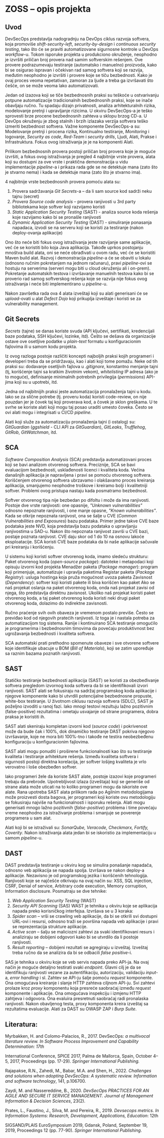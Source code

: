 # ZOSS – opis projekta
## Uvod
DevSecOps predstavlja nadogradnju na DevOps ciklus razvoja softvera, koja promoviše <i>shift-security-left</i>, <i>security-by-design</i> i <i>continuous security testing</i>, tako što će se praviti automatizovane sigurnosne kontrole u DevOps <i>workflow</i>-u. Tokom isporuke projekta u produkciono okruženje, neophodno je izvršiti priličan broj provera nad samim softverskim rešenjem. Ove provere podrazumevaju testiranje (automatsko i manuelno) proizvoda, kako bi se osigurao ispravan i očekivan rad samog softvera koji se razvija, međutim neophodno je izvršiti i provere koje se tiču bezbednosti. Kako je ovaj proces veoma repetativan, zamoran za ljude a treba ga izvršavati što češće, on se može veoma lako automatizovati.

Jedan od izazova koji se tiče bezbednosnih praksi su teškoće u ostvarivanju potpune automatizacije tradicionalnih bezbednosnih praksi, koje se inače obavljaju ručno. Tu spadaju dizajn privatnosti, analiza arhitekturalnih rizika, modelovanje pretnji i upravljanje rizicima. U okviru DevSecOps-a je teško sprovesti brze procene bezbednosnih zahteva u sklopu brzog CD-a. U DevOps okruženju je zbog stalnih i brzih izlazaka verzija softvera teško izmeriti bezbednost softvera.
Važne komponente DevSecOps-a su: Modelovanje pretnji i procena rizika, Kontinualno testiranje, <i>Monitoring</i> i logovanje, <i>Security as code</i>, <i>Red-Team</i> i <i>security drills</i>, Ljudi, Alati, Prakse i Infrastruktura. Fokus ovog istraživanja je je na komponenti Alati.

Prilikom bezbednosnih provera postoji priličan broj provera koje je moguće izvršiti, a fokus ovog istraživanja je pregled 4 najbitnije vrste provera, alata koji su dostupni za ove vrste i praktična demonstracija u vidu implementacije <i>pipeline</i>-a i prikaza rada gde se ne detektuje mana (zato što je stvarno nema) i kada se detektuje mana (zato što je stvarno ima).

4 najbitnije vrste bezbednosnih provera pomoću alata su: 
1. Provera sadržavanja <i>Git Secrets</i>-a – da li sam source kod sadrži neku tajnu (secret)
2. <i>Provera Source code analysis</i> – provera ranjivosti u 3rd party bibliotekama koje softver koji razvijamo koristi
3. <i>Static Application Security Testing</i> (SAST) - analiza source koda rešenja koje razvijamo kako bi se pronašle ranjivosti
4. <i>Dynamic Application Security Testing</i> (DAST) - simuliranje ponasanja napadaca, izvodi se na serveru koji se koristi za testiranje (nakon deploy-ovanja aplikacije)

Ono što neće biti fokus ovog istraživanja jeste razvijanje same aplikacije, već će se koristiti bilo koja Java aplikacija. Takođe uprkos postojanju mnoštva build alata, oni se neće obrađivati u ovom radu, već će se koristiti Maven build alat. Razvoj i demonstracija <i>pipeline</i>-a će se obaviti u lokalu (odnosno ručnim pokretanjem na jednom računaru), pravi <i>pipeline</i>-ovi se hostuju na serverima (serveri mogu biti u cloud okruženju ali i on-prem). Pokretanje automatskih testova i izvršavanje manuelnih testova kako bi se proverio rad samog softverskog rešenja koje se razvija nije fokus ovog istraživanja i neće biti implementirano u <i>pipeline</i>-u.

Nakon završetka rada ova 4 alata izveštaji koji su alati generisani će se <i>upload</i>-ovati u alat <i>Defect Dojo</i> koji prikuplja izveštaje i koristi se za vulnerability management.
## Git Secrets
<i>Secrets</i> (tajne) se danas koriste svuda (API ključevi, sertifikati, kredencijali baze podataka, SSH ključevi, lozinke, itd). Češto se dešava da organizacije ostave ove osetljive podatke u <i>plain-text</i> formatu u konfiguracionim fajlovima ili u samom kodu projekta.

Iz ovog razloga postoje različiti koncepti najboljih praksi kojih programeri i developeri treba da se pridržavaju, kao i alati koji tome pomažu. Neke od tih praksi su: dodavanje osetljivih fajlova u <i>.gitignore</i>, konstantno menjanje tajni (tj, korišćenje tajni sa kratkim životnim vekom), <i>whitelisting</i> IP adresa (ako je to moguće), definisanje minimalnih potrebnih privilegija (<i>permissions</i>) API-jima koji su u upotrebi, itd.

Jedna od najbitnijih praksi jeste automatizacija pronalaženja tajni u kodu. Iako se za slične potrebe (tj. proveru koda) koristi code-review, on nije pouzdan jer je čovek taj koji proverava kod, a čovek je sklon greškama. U te svrhe se koriste alati koji mogu taj posao uraditi umesto čoveka. Često se ovi alati mogu i integrisati u CI/CD <i>pipeline</i>.

Alati koji služe za automatizaciju pronalaženja tajni (i ostalog) su: <i>GitGuardian</i> (<i>ggshield</i> - CLI API za <i>GitGuardian</i>), <i>GitLeaks</i>, <i>Trufflehog</i>, <i>GitRob</i>, <i>GitWatchman</i>, itd.
## SCA
<i>Software Composition Analysis</i> (SCA) predstavlja automatizovani proces koji se bavi analizom otvorenog softvera. Preciznije, SCA se bavi evaluacijom bezbednosti, usklađenosti licenci i kvaliteta koda. Većina današnjih aplikacija je napravljena i pravi se pomoću otvorenog softvera. Korišćenjem otvorenog softvera ubrzavamo i olakšavamo proces kreiranja aplikacija, smanjujemo neophodne troškove i kreiramo bolji i kvalitetniji softver. Problemi ovog pristupa nastaju kada posmatramo bezbednost.

Softver otvorenog tipa nije bezbedan po difoltu i može da ima ranjivosti. Postoje dve vrste ranjivosti: one opasnije, <i>"Unknown vulnerabilities"</i> odnosno nepoznate ranjivosti, i one manje opasne, <i>"Known vulnerabilities"</i>. Kada se otkrije nepoznata ranjivost, ona se šalje u CVE (<i>Common Vulnerabilities and Exposures</i>) bazu podataka. Primer jedne takve CVE baze podataka jeste NVD, koja predstavlja bazu podataka o upravljanju ranjivostima u SAD-u. Nakon što nepoznata ranjivost završi u CVE bazi, postaje poznata ranjivost. CVE daju skor od 1 do 10 na osnovu lakoće eksploatacije. SCA koristi CVE baze podataka da bi naše aplikacije sačuvale pri kreiranju i korišćenju.

U sistemu koji koristi softver otvorenog koda, imamo sledeću strukturu:
Paket otvorenog koda (<i>open-source package</i>): datoteke i metapodaci koji opisuju izvorni kod projekta
Menadžer paketa (<i>Package manager</i>): program koji primenjuje, automatizuje i upravlja paketima
Registar paketa (<i>Package Registry</i>): usluga hostinga koja pruža mogućnost uvoza paketa
Zavisnost (<i>Dependency</i>): softver koji koristi pakete ili biva korišćen kao paket
Ako se naš projekat oslanja na paket otvorenog koda, onda naš projekat zavisi od njega, što predstavlja direktnu zavisnost. Ukoliko naš projekat koristi paket otvorenog koda, a taj paket otvorenog koda koristi neki drugi paket otvorenog koda, dolazimo do indirektne zavisnosti.

Ručno praćenje svih ovih obaveza je vremenom postalo previše. Često se previđao kod od njegovih pratećih ranjivosti. Iz toga je i nastala potreba za automatizacijom tog sistema. Ranije i kontinuirano SCA testiranje omogućilo je programerima i bezbednosnim timovima da povećaju produktivnost bez ugrožavanja bezbednosti i kvaliteta softvera.

SCA automatski prati prethodno spomenute obaveze i sve otvorene softvere koje identifikuje ubacuje u BOM (<i>Bill of Materials</i>), koji se zatim upoređuje sa raznim bazama poznatih ranjivosti.

## SAST
Statičko testiranje bezbednosti aplikacija (SAST) se koristi za obezbeđivanje softvera pregledom izvornog koda softvera da bi se identifikovali izvori ranjivosti. SAST alati se fokusiraju na sadržaj programskog koda aplikacije i njegove komponente kako bi utvrdili potencijalne bezbednosne propuste, white-box testiranje. U životnom ciklusu razvoja softvera (SDLC), SAST je poželjno izvoditi u ranoj fazi. Iako mnogi testovi rezultuju lažno pozitivnim (false-positive) rezultatima i ometaju usvajanje od strane programera, dobra praksa je koristiti ih.

SAST alati skeniraju kompletan izvorni kod (<i>source code</i>) i pokrivenost može da bude čak i 100%, dok dinamičko testiranje DAST pokriva njegovo izvršavanje, koje ne mora biti 100%-tno i takođe ne testira neobezbeđenu konfiguraciju u konfiguracionim fajlovima.

SAST alati mogu ponuditi i proširene funkcionalnosti kao što su testiranje kvaliteta i testiranje arhitekture rešenja. Između kvaliteta softvera i sigurnosti postoji direktna korelacija, jer softver lošijeg kvaliteta je vrlo verovatno i loše obezbeđen softver.

Iako programeri žele da koriste SAST alate, postoje izazovi koje programeri trebaju da prebrode. Upotrebljivost izlaza (izveštaja) koji se generiše od strane alata može uticati na to koliko programeri mogu da iskoriste ove alate. Rana upotreba SAST alata prilikom rada po Agilnim metodologijama može proizvesti dosta bagova, jer programeri koji koriste ovu metodologiju se fokusiraju najviše na funkcionalnosti i isporuku rešenja. Alati mogu generisati mnogo lažno pozitivnih (<i>false-positive</i>) problema i time povećaju vreme neophodno za istraživanje problema i smanjuje se poverenje programera u sam alat.

Alati koji bi se istraživali su: <i>SonarQube, Veracode, Checkmarx, Fortify, Coverity</i>. Nakon istraživanja alata jedan bi se iskoristio za implementaciju u samom <i>pipeline</i>-u.

## DAST
DAST predstavlja testiranje u okviru kog se simulira ponašanje napadača, odnosno veb aplikacija se napada spolja. Izvršava se nakon deploy-a aplikacije. Nezavisno je od programskog jezika i korišćenih tehnologija.
Ranjivosti koje se najčešće otkrivaju na ovaj način su: XSS, SQL injection, CSRF, Denial of service, Arbitrary code execution, Memory corruption, Information disclosure.
Posmatraju se dve tehnike:
1. <i>Web Application Security Testing</i> (WAST)
2. <i>Security API Scanning</i> (SAS)
WAST je tehnika u okviru koje se aplikacija napada preko korisničkog interfejsa. Izvršava se u 3 koraka:
1. <i>Spider scan</i> – vrši se crawling veb aplikacije, da bi se otkrili svi dostupni URL-ovi i resursi, odnosno traži se površina napada veb aplikacije i pravi se reprezentacija strukture aplikacije.
2. <i>Active scan</i> – šalju se maliciozni zahtevi za svaki identifikovani resurs i analiziraju se dobijeni odgovori kako bi se utvrdilo da li postoje ranjivosti.
3. <i>Result reporting</i> – dobijeni rezultati se agregiraju u izveštaj. Izveštaj treba ručno da se analizira da bi se odbacili <i>false positive</i>-i.

SAS je tehnika u okviru koje se veb servis napada preko API-ja. Na ovaj način je moguće detaljno testirati svaki <i>endpoint</i>. Glavni cilj je da se identifikuju ranjivosti vezane za autentifikaciju, autorizaciju, validaciju <i>input</i>-a, <i>error handling</i> i sl. Zahtev se API-ju šalje pomoću <i>request</i> komponente. Ona omogućava kreiranje i slanje HTTP zahteva ciljnom API-ju. Svi zahtevi prolaze kroz <i>proxy</i> komponentu koja presreće saobraćaj između <i>request</i> komponente i aplikacije. Ona omogućava inspekciju i izmjenu HTTP zahtjeva i odgovora. Ona evaluira presretnuti saobraćaj radi pronalaska ranjivosti. Nakon obavljenog testa, proxy komponenta kreira izveštaj sa rezultatima evaluacije.
Alati za DAST su OWASP ZAP i <i>Burp Suite</i>.

## Literatura:
Myrbakken, H. and Colomo-Palacios, R., 2017. DevSecOps: <i>a multivocal literature review. In Software Process Improvement and Capability Determination: 17th</i>

International Conference, SPICE 2017, Palma de Mallorca, Spain, October 4–5, 2017, Proceedings (pp. 17-29). <i>Springer International Publishing.</i>

Rajapakse, R.N., Zahedi, M., Babar, M.A. and Shen, H., 2022. <i>Challenges and solutions when adopting DevSecOps: A systematic review. Information and software technology</i>, 141, p.106700.

Zaydi, M. and Nassereddine, B., 2020. <i>DevSecOps PRACTICES FOR AN AGILE AND SECURE IT SERVICE MANAGEMENT. Journal of Management Information & Decision Sciences</I>, 23(2).

Prates, L., Faustino, J., Silva, M. and Pereira, R., 2019. <i>Devsecops metrics. In Information Systems: Research, Development, Applications, Education</i>: 12th

SIGSAND/PLAIS EuroSymposium 2019, Gdansk, Poland, September 19, 2019, Proceedings 12 (pp. 77-90). <i>Springer International Publishing</i>.

